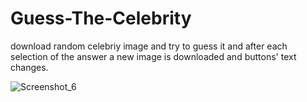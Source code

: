 # Guess-The-Celebrity

download random celebriy image and try to guess it and after each selection of the answer a new image is downloaded and buttons' text changes.


![Screenshot_6](https://user-images.githubusercontent.com/60838458/144886886-2ab77506-d97f-4447-9023-25dbab0b3744.png)

